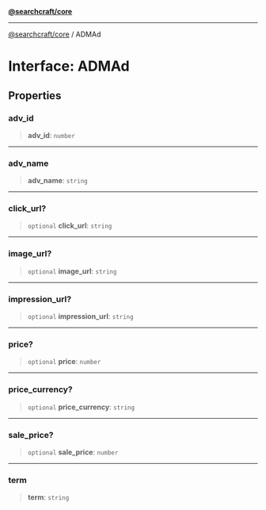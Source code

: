 [**@searchcraft/core**](/reference/sdk/core/README.md)

***

[@searchcraft/core](/reference/sdk/core/globals.md) / ADMAd

# Interface: ADMAd

## Properties

### adv\_id

> **adv\_id**: `number`

***

### adv\_name

> **adv\_name**: `string`

***

### click\_url?

> `optional` **click\_url**: `string`

***

### image\_url?

> `optional` **image\_url**: `string`

***

### impression\_url?

> `optional` **impression\_url**: `string`

***

### price?

> `optional` **price**: `number`

***

### price\_currency?

> `optional` **price\_currency**: `string`

***

### sale\_price?

> `optional` **sale\_price**: `number`

***

### term

> **term**: `string`

